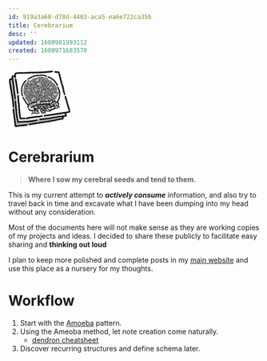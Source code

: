 ```yaml
---
id: 919a3a68-d78d-4403-aca5-ea6e722ca35b
title: Cerebrarium
desc: ''
updated: 1608981993112
created: 1608971683570
---
```



![](/assets/images/2020-12-20-14-44-18.png)
# Cerebrarium

> **Where I sow my cerebral seeds and tend to them.**

This is my current attempt to _**actively consume**_ information,
and also try to travel back in time and excavate what I have been dumping into my head without any consideration.

Most of the documents here will not make sense as they are working copies of my projects and ideas. I decided to share these publicly to facilitate easy sharing and **thinking out loud**

I plan to keep more polished and complete posts in my [main website](https://markhyunikchoi.com) and use this place as a nursery for my thoughts.

# Workflow

1. Start with the [Amoeba](https://www.dendron.so/notes/e780000d-c784-4945-8e42-35218a3ecf10.html) pattern.
2. Using the Ameoba method, let note creation come naturally.
    - [dendron cheatsheet](https://www.dendron.so/notes/f9540bb6-7a5a-46db-ae7c-e1a606f28c73.html)
3. Discover recurring structures and define schema later.
